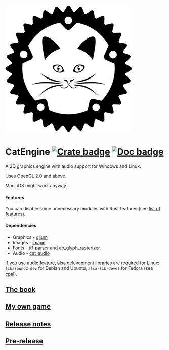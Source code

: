 # ![logo](https://github.com/Clomance/CatEngine/raw/master/logo_400x400.png)

# CatEngine [![Crate badge]][crates.io] [![Doc badge]][doc.rs]

[Crate badge]:http://meritbadge.herokuapp.com/cat_engine
[crates.io]:https://crates.io/crates/cat_engine

[Doc badge]:https://img.shields.io/badge/documentation-doc.rs-green
[doc.rs]:https://docs.rs/cat_engine/


A 2D graphics engine with audio support for Windows and Linux.

Uses OpenGL 2.0 and above.

Mac, iOS might work anyway.

#### Features

You can disable some unnecessary modules with Rust features (see [list of features](book/EN/features.md)).


#### Dependencies
 - Graphics - [glium](https://github.com/glium/glium)
 - Images - [image](https://github.com/image-rs/image)
 - Fonts - [ttf-parser](https://github.com/RazrFalcon/ttf-parser) and [ab_glyph_rasterizer](https://github.com/alexheretic/ab-glyph)
 - Audio - [cat_audio](https://github.com/Clomance/CatEngine/tree/master/cat_audio)

If you use audio feature, alsa delevopment libraries are required for Linux: `libasound2-dev` for Debian and Ubuntu, `alsa-lib-devel` for Fedora (see [cpal](https://github.com/RustAudio/cpal)).


## [The book](book/README.MD)

## [My own game](https://github.com/Clomance/Visual-Novel)

## [Release notes](RELEASE-NOTES.MD)

## [Pre-release](https://github.com/Clomance/CatEngine/tree/pre-release)